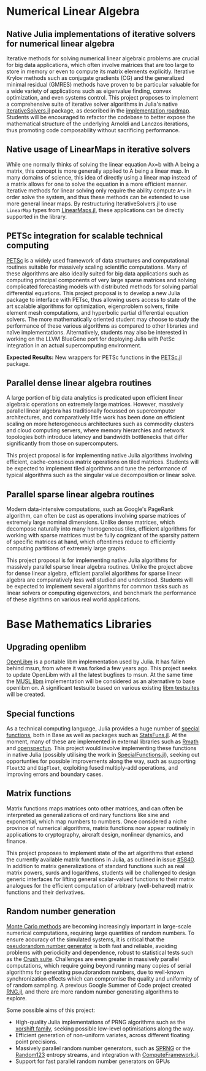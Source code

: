 # Numerical Linear Algebra

## Native Julia implementations of iterative solvers for numerical linear algebra

Iterative methods for solving numerical linear algebraic problems are crucial for big data applications, which often involve matrices that are too large to store in memory or even to compute its matrix elements explicitly. Iterative Krylov methods such as conjugate gradients (CG) and the generalized minimal residual (GMRES) methods have proven to be particular valuable for a wide variety of applications such as eigenvalue finding, convex optimization, and even systems control.
This project proposes to implement a comprehensive suite of iterative solver algorithms in Julia's native [IterativeSolvers.jl](https://github.com/JuliaLang/IterativeSolvers.jl) package, as described in the [implementation roadmap](https://github.com/JuliaLang/IterativeSolvers.jl/issues/1). Students will be encouraged to refactor the codebase to better expose the mathematical structure of the underlying Arnoldi and Lanczos iterations, thus promoting code composability without sacrificing performance.

## Native usage of LinearMaps in iterative solvers

While one normally thinks of solving the linear equation Ax=b with A being a matrix, this concept is more generally applied to A being a linear map. In many domains of science, this idea of directly using a linear map instead of a matrix allows for one to solve the equation in a more efficient manner. Iterative methods for linear solving only require the ability compute `A*x` in order solve the system, and thus these methods can be extended to use more general linear maps. By restructuring IterativeSolvers.jl to use `LinearMap` types from [LinearMaps.jl](https://github.com/Jutho/LinearMaps.jl), these applications can be directly supported in the library.

## PETSc integration for scalable technical computing

[PETSc](http://www.mcs.anl.gov/petsc) is a widely used framework of data structures and computational routines suitable for massively scaling scientific computations. Many of these algorithms are also ideally suited for big data applications such as computing principal components of very large sparse matrices and solving complicated forecasting models with distributed methods for solving partial differential equations.
This project proposal is to develop a new Julia package to interface with PETsc, thus allowing users access to state of the art scalable algorithms for optimization, eigenproblem solvers, finite element mesh computations, and hyperbolic partial differential equation solvers. The more mathematically oriented student may choose to study the performance of these various algorithms as compared to other libraries and naïve implementations. Alternatively, students may also be interested in working on the LLVM BlueGene port for deploying Julia with PetSc integration in an actual supercomputing environment.

**Expected Results:** New wrappers for PETSc functions in the [PETSc.jl](https://github.com/JuliaParallel/PETSc.jl) package.

## Parallel dense linear algebra routines

A large portion of big data analytics is predicated upon efficient linear algebraic operations on extremely large matrices. However, massively parallel linear algebra has traditionally focussed on supercomputer architectures, and comparatively little work has been done on efficient scaling on more heterogeneous architectures such as commodity clusters and cloud computing servers, where memory hierarchies and network topologies both introduce latency and bandwidth bottlenecks that differ significantly from those on supercomputers.

This project proposal is for implementing native Julia algorithms involving efficient, cache-conscious matrix operations on tiled matrices. Students will be expected to implement tiled algorithms and tune the performance of typical algorithms such as the singular value decomposition or linear solve.

## Parallel sparse linear algebra routines

Modern data-intensive computations, such as Google's PageRank algorithm, can often be cast as operations involving sparse matrices of extremely large nominal dimensions. Unlike dense matrices, which decompose naturally into many homogeneous tiles, efficient algorithms for working with sparse matrices must be fully cognizant of the sparsity pattern of specific matrices at hand, which oftentimes reduce to efficiently computing partitions of extremely large graphs.

This project proposal is for implementing native Julia algorithms for massively parallel sparse linear algebra routines. Unlike the project above for dense linear algebra, efficient parallel algorithms for sparse linear algebra are comparatively less well studied and understood. Students will be expected to implement several algorithms for common tasks such as linear solvers or computing eigenvectors, and benchmark the performance of these algrithms on various real world applications.

# Base Mathematics Libraries

## Upgrading openlibm

[OpenLibm](http://openlibm.org) is a portable libm implementation used by Julia. It has fallen behind msun, from where it was forked a few years ago. This project seeks to update OpenLibm with all the latest bugfixes to msun. At the same time the [MUSL libm](http://git.musl-libc.org/cgit/musl/tree/src/math) implementation will be considered as an alternative to base openlibm on. A significant testsuite based on various existing [libm testsuites](http://nsz.repo.hu/libm/#tests) will be created.

## Special functions

As a technical computing language, Julia provides a huge number of
[special functions](https://en.wikipedia.org/wiki/Special_functions), both in Base as well
as packages such as [StatsFuns.jl](https://github.com/JuliaStats/StatsFuns.jl). At the
moment, many of these are implemented in external libraries such as
[Rmath](https://github.com/JuliaLang/Rmath-julia) and
[openspecfun](https://github.com/JuliaLang/openspecfun). This project would involve
implementing these functions in native Julia (possibly utilising the work in
[SpecialFunctions.jl](https://github.com/nolta/SpecialFunctions.jl)),
seeking out opportunties for possible improvements along the way, such as supporting
`Float32` and `BigFloat`, exploiting fused multiply-add operations, and improving errors
and boundary cases.

## Matrix functions

Matrix functions maps matrices onto other matrices, and can often be interpreted as generalizations of ordinary functions like sine and exponential, which map numbers to numbers. Once considered a niche province of numerical algorithms, matrix functions now appear routinely in applications to cryptography, aircraft design, nonlinear dynamics, and finance.

This project proposes to implement state of the art algorithms that extend the currently available matrix functions in Julia, as outlined in issue [#5840](https://github.com/JuliaLang/julia/issues/5840). In addition to matrix generalizations of standard functions such as real matrix powers, surds and logarithms, students will be challenged to design generic interfaces for lifting general scalar-valued functions to their matrix analogues for the efficient computation of arbitrary (well-behaved) matrix functions and their derivatives.

## Random number generation

[Monte Carlo methods](https://en.wikipedia.org/wiki/Monte_Carlo_method) are becoming increasingly important in large-scale numerical computations, requiring large quantities of random numbers.
To ensure accuracy of the simulated systems, it is critical that the [pseudorandom number generator](https://en.wikipedia.org/wiki/Pseudorandom_number_generator) is both fast and reliable, avoiding problems with periodicity and dependence, robust to statistical tests such as the [Crush suite](https://github.com/andreasnoack/RNGTest.jl).
Challenges are even greater in massively parallel computations, which require going beyond running many copies of serial algorithms for generating pseudorandom numbers, due to well-known synchronization effects which can compromise the quality and uniformity of of random sampling. A previous Google Summer of Code project created [RNG.jl](https://github.com/sunoru/RNG.jl), and there are more random number generating algorithms to explore.

Some possible aims of this project:

* High-quality Julia implementations of PRNG algorithms such as the [xorshift family](http://xorshift.di.unimi.it/), seeking possible low-level optimisations along the way.
* Efficient generation of non-uniform variates, across different floating point precisions.
* Massively parallel random number generators, such as [SPRNG](http://www.sprng.org) or the [Random123](https://www.deshawresearch.com/resources_random123.html) entropy streams, and integration with [ComputeFramework.jl](https://github.com/shashi/ComputeFramework.jl).
* Support for fast parallel random number generators on GPUs

